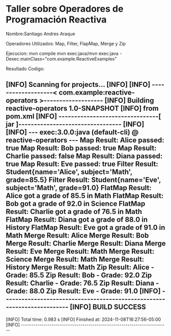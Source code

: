 # Taller sobre Operadores de Programación Reactiva

Nombre:Santiago Andres Araque

Operadores Utilizados: Map, Filter, FlapMap, Merge y Zip

Ejecucion: mvn compile
           mvn exec:java/mvn exec:java -Dexec.mainClass="com.example.ReactiveExamples"


Resultado Codigo: 

[INFO] Scanning for projects...
[INFO] 
[INFO] -------------------< com.example:reactive-operators >-------------------
[INFO] Building reactive-operators 1.0-SNAPSHOT
[INFO]   from pom.xml
[INFO] --------------------------------[ jar ]---------------------------------
[INFO] 
[INFO] --- exec:3.0.0:java (default-cli) @ reactive-operators ---
Map Result: Alice passed: true
Map Result: Bob passed: true
Map Result: Charlie passed: false
Map Result: Diana passed: true
Map Result: Eve passed: true
Filter Result: Student{name='Alice', subject='Math', grade=85.5}
Filter Result: Student{name='Eve', subject='Math', grade=91.0}
FlatMap Result: Alice got a grade of 85.5 in Math
FlatMap Result: Bob got a grade of 92.0 in Science
FlatMap Result: Charlie got a grade of 76.5 in Math
FlatMap Result: Diana got a grade of 88.0 in History
FlatMap Result: Eve got a grade of 91.0 in Math
Merge Result: Alice
Merge Result: Bob
Merge Result: Charlie
Merge Result: Diana
Merge Result: Eve
Merge Result: Math
Merge Result: Science
Merge Result: Math
Merge Result: History
Merge Result: Math
Zip Result: Alice - Grade: 85.5
Zip Result: Bob - Grade: 92.0
Zip Result: Charlie - Grade: 76.5
Zip Result: Diana - Grade: 88.0
Zip Result: Eve - Grade: 91.0
[INFO] ------------------------------------------------------------------------
[INFO] BUILD SUCCESS
------------------------
[INFO] Total time:  0.983 s
[INFO] Finished at: 2024-11-08T16:27:56-05:00
[INFO] ------------------------------------------------------------------------
